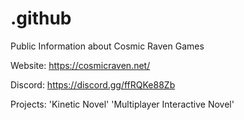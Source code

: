 # .github
Public Information about Cosmic Raven Games

Website:
https://cosmicraven.net/

Discord:
https://discord.gg/ffRQKe88Zb

Projects:
'Kinetic Novel'
'Multiplayer Interactive Novel'
